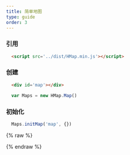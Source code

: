 ```yaml
---
title: 简单地图
type: guide
order: 3
---
```


###  引用
  
```html
  <script src='../dist/HMap.min.js'></script>
```

### 创建

```html
  <div id='map'></div>
```

```js
  var Maps = new HMap.Map()
```

### 初始化
```js
  Maps.initMap('map', {})
```

{% raw %}
<div id='map'></div>
<script>
var Maps = new HMap.Map()
var options = {
  view : {
    zoom : 4
  }
}
Maps.initMap('map', options)
</script>
{% endraw %}
